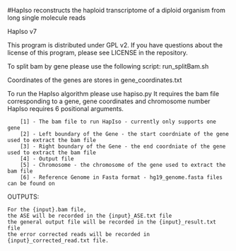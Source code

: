 #HapIso reconstructs the haploid transcriptome of a diploid organism from long single molecule reads

HapIso v7

This program is distributed under GPL v2. If you have questions about the license of this program, please see LICENSE in the repository.

To split bam by gene please use the following script:
run_splitBam.sh

Coordinates of the genes are stores in gene_coordinates.txt

To run the HapIso algorithm please use hapiso.py It requires the bam file corresponding to a gene, gene coordinates and chromosome number
HapIso requires 6 positional arguments. 
```
    [1] - The bam file to run HapIso - currently only supports one gene
    [2] - Left boundary of the Gene - the start coordniate of the gene used to extract the bam file 
    [3] - Right boundary of the Gene - the end coordniate of the gene used to extract the bam file
    [4] - Output file
    [5] - Chromosome - the chromosome of the gene used to extract the bam file
    [6] - Reference Genome in Fasta format - hg19_genome.fasta files can be found on 
```
OUTPUTS:
```
For the {input}.bam file,
the ASE will be recorded in the {input}_ASE.txt file 
the general output file will be recorded in the {input}_result.txt file 
the error corrected reads will be recorded in {input}_corrected_read.txt file. 
```







